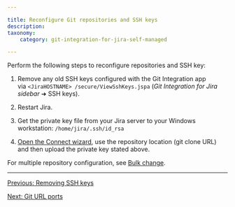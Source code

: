 ```yaml
---

title: Reconfigure Git repositories and SSH keys
description:
taxonomy:
    category: git-integration-for-jira-self-managed

---
```


Perform the following steps to reconfigure repositories and SSH key:

1.  Remove any old SSH keys configured with the Git Integration app via `<JiraHOSTNAME> /secure/ViewSshKeys.jspa` (_Git Integration for Jira sidebar_ ➜ SSH keys).

2.  Restart Jira.

3.  Get the private key file from your Jira server to your Windows workstation: `/home/jira/.ssh/id_rsa`

4.  [Open the Connect wizard](/git-integration-for-jira-self-managed/using-the-connect-repository-wizard), use the repository location (git clone URL) and then upload the private key stated above.

For multiple repository configuration, see [Bulk change](/git-integration-for-jira-self-managed/Bulk-change).

* * *

[Previous: Removing SSH keys](/git-integration-for-jira-self-managed/Removing-SSH-keys)

[Next: Git URL ports](/git-integration-for-jira-self-managed/Git-URL-ports)

